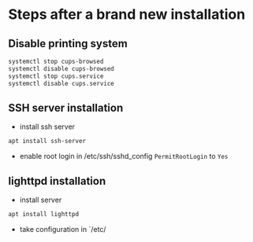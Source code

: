# Steps after a brand new installation

## Disable printing system

```bash
systemctl stop cups-browsed
systemctl disable cups-browsed
systemctl stop cups.service
systemctl disable cups.service
```


## SSH server installation

- install ssh server

```bash
apt install ssh-server
```

- enable root login in /etc/ssh/sshd_config `PermitRootLogin` to `Yes`


## lighttpd installation

- install server

```bash
apt install lighttpd
```

- take configuration in `/etc/


